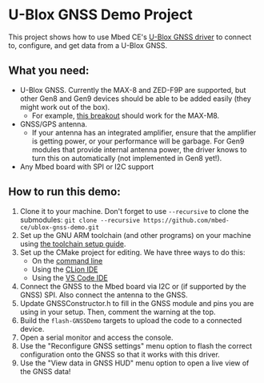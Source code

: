 # U-Blox GNSS Demo Project
This project shows how to use Mbed CE's [U-Blox GNSS driver](https://github.com/mbed-ce/ublox-gnss-driver.git) to connect to, configure, and get data from a U-Blox GNSS.   

## What you need:
- U-Blox GNSS.  Currently the MAX-8 and ZED-F9P are supported, but other Gen8 and Gen9 devices should be able to be added easily (they might work out of the box).
  - For example, [this breakout](https://thepihut.com/products/ublox-max-m8q-breakout-for-active-antennas) should work for the MAX-M8.
- GNSS/GPS antenna.
  - If your antenna has an integrated amplifier, ensure that the amplifier is getting power, or your performance will be garbage.  For Gen9 modules that provide internal antenna power, the driver knows to turn this on automatically (not implemented in Gen8 yet!). 
- Any Mbed board with SPI or I2C support

## How to run this demo:

1. Clone it to your machine.  Don't forget to use `--recursive` to clone the submodules: `git clone --recursive https://github.com/mbed-ce/ublox-gnss-demo.git`
2. Set up the GNU ARM toolchain (and other programs) on your machine using [the toolchain setup guide](https://github.com/mbed-ce/mbed-os/wiki/Toolchain-Setup-Guide).
3. Set up the CMake project for editing.  We have three ways to do this:
    - On the [command line](https://github.com/mbed-ce/mbed-os/wiki/Project-Setup:-Command-Line)
    - Using the [CLion IDE](https://github.com/mbed-ce/mbed-os/wiki/Project-Setup:-CLion)
    - Using the [VS Code IDE](https://github.com/mbed-ce/mbed-os/wiki/Project-Setup:-VS-Code)
4. Connect the GNSS to the Mbed board via I2C or (if supported by the GNSS) SPI.  Also connect the antenna to the GNSS.
5. Update GNSSConstructor.h to fill in the GNSS module and pins you are using in your setup.  Then, comment the warning at the top.
6. Build the `flash-GNSSDemo` targets to upload the code to a connected device.
7. Open a serial monitor and access the console.
8. Use the "Reconfigure GNSS settings" menu option to flash the correct configuration onto the GNSS so that it works with this driver.
9. Use the "View data in GNSS HUD" menu option to open a live view of the GNSS data!

